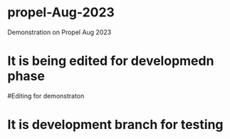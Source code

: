 # propel-Aug-2023
Demonstration on Propel Aug 2023

# It is being edited for developmedn phase

#Editing for demonstraton
# It is development branch for testing
